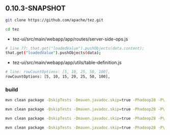 ## 0.10.3-SNAPSHOT

```bash
git clone https://github.com/apache/tez.git

cd tez
```

* tez-ui/src/main/webapp/app/routes/server-side-ops.js

```bash
# line 77: that.get("loadedValue").pushObjects(data.content);
that.get("loadedValue").pushObjects(data);
```

* tez-ui/src/main/webapp/app/utils/table-definition.js

```bash
# line: rowCountOptions: [5, 10, 25, 50, 100],
rowCountOptions: [5, 10, 15, 20, 25, 50, 100],
```

### build

```bash
mvn clean package -DskipTests -Dmaven.javadoc.skip=true -Phadoop28 -P\!hadoop27
```

```bash
mvn clean package -DskipTests -Dmaven.javadoc.skip=true -Phadoop28 -P\!hadoop27 -Dprotobuf.version=3.21.9
```

```bash
mvn clean package -DskipTests -Dmaven.javadoc.skip=true -Phadoop28 -P\!hadoop27 -Dhadoop.version=3.3.6
```

```bash
mvn clean package -DskipTests -Dmaven.javadoc.skip=true -Phadoop28 -P\!hadoop27 -Dprotoc.path=/usr/bin/protoc
```
